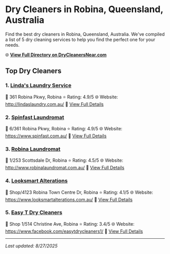 # Dry Cleaners in Robina, Queensland, Australia

Find the best dry cleaners in Robina, Queensland, Australia. We've compiled a list of 5 dry cleaning services to help you find the perfect one for your needs.

🌐 **[View Full Directory on DryCleanersNear.com](https://drycleanersnear.com/city/Australia/Queensland/Robina)**

## Top Dry Cleaners

### 1. [Linda's Laundry Service](https://drycleanersnear.com/dryCleaner/68aa73a939cc7c0899005d06/linda-s-laundry-service)
📍 361 Robina Pkwy, Robina
⭐ Rating: 4.9/5
🌐 Website: http://lindaslaundry.com.au/
🔗 [View Full Details](https://drycleanersnear.com/dryCleaner/68aa73a939cc7c0899005d06/linda-s-laundry-service)

### 2. [Spinfast Laundromat](https://drycleanersnear.com/dryCleaner/68aa73e939cc7c0899005f7d/spinfast-laundromat)
📍 6/361 Robina Pkwy, Robina
⭐ Rating: 4.9/5
🌐 Website: https://www.spinfast.com.au/
🔗 [View Full Details](https://drycleanersnear.com/dryCleaner/68aa73e939cc7c0899005f7d/spinfast-laundromat)

### 3. [Robina Laundromat](https://drycleanersnear.com/dryCleaner/68aa733a39cc7c089900594a/robina-laundromat)
📍 1/253 Scottsdale Dr, Robina
⭐ Rating: 4.5/5
🌐 Website: http://www.robinalaundromat.com.au/
🔗 [View Full Details](https://drycleanersnear.com/dryCleaner/68aa733a39cc7c089900594a/robina-laundromat)

### 4. [Looksmart Alterations](https://drycleanersnear.com/dryCleaner/68aa735939cc7c0899005a53/looksmart-alterations)
📍 Shop/4123 Robina Town Centre Dr, Robina
⭐ Rating: 4.1/5
🌐 Website: https://www.looksmartalterations.com.au/
🔗 [View Full Details](https://drycleanersnear.com/dryCleaner/68aa735939cc7c0899005a53/looksmart-alterations)

### 5. [Easy T Dry Cleaners](https://drycleanersnear.com/dryCleaner/68aa73aa39cc7c0899005d23/easy-t-dry-cleaners)
📍 Shop 1/514 Christine Ave, Robina
⭐ Rating: 3.4/5
🌐 Website: https://www.facebook.com/easytdrycleaners1/
🔗 [View Full Details](https://drycleanersnear.com/dryCleaner/68aa73aa39cc7c0899005d23/easy-t-dry-cleaners)


---

*Last updated: 8/27/2025*
